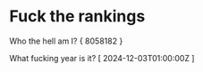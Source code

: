 # Fuck the rankings

Who the hell am I?
{ 8058182 }

What fucking year is it?
[ 2024-12-03T01:00:00Z ]
